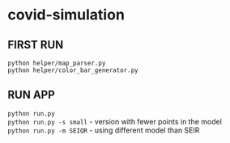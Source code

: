 # covid-simulation

## FIRST RUN
`python helper/map_parser.py` \
`python helper/color_bar_generator.py`

## RUN APP
`python run.py` \
`python run.py -s small` - version with fewer points in the model \
`python run.py -m SEIQR` - using different model than SEIR